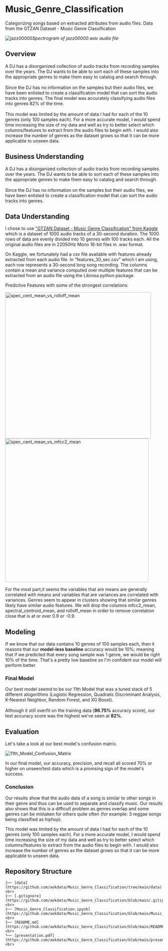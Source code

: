 # Music_Genre_Classification
Categorizing songs based on extracted attributes from audio files. Data from the GTZAN Dataset - Music Genre Classification

![jazz00000](https://user-images.githubusercontent.com/120589094/228378619-4e492ca1-32c9-4a1b-8613-cf4b81e1e71e.png)*Spectrogram of jazz00000.wav audio file*

## Overview
A DJ has a disorganized collection of audio tracks from recording samples over the years. The DJ wants to be able to sort each of these samples into the appropriate genres to make them easy to catalog and search through.
<br>
<br>
Since the DJ has no information on the samples but their audio files, we have been enlisted to create a classification model that can sort the audio tracks into genres. The final model was accurately classifying audio files into genres 82% of the time. 
<br>
<br>
This model was limited by the amount of data I had for each of the 10 genres (only 100 samples each). For a more accurate model, I would spend time increasing the size of my data and well as try to better select which columns/features to extract from the audio files to begin with. I would also increase the number of genres as the dataset grows so that it can be more applicable to unseen data.

## Business Understanding
A DJ has a disorganized collection of audio tracks from recording samples over the years. The DJ wants to be able to sort each of these samples into the appropriate genres to make them easy to catalog and search through.
<br>
<br>
Since the DJ has no information on the samples but their audio files, we have been enlisted to create a classification model that can sort the audio tracks into genres.

## Data Understanding
I chose to use ["GTZAN Dataset - Music Genre Classification" from Kaggle](https://www.kaggle.com/datasets/andradaolteanu/gtzan-dataset-music-genre-classification) which is a dataset of 1000 audio tracks of a 30-second duration. The 1000 rows of data are evenly divided into 10 genres with 100 tracks each. All the original audio files are in 22050Hz Mono 16-bit files in .wav format.

On Kaggle, we fortunately had a csv file available with features already extracted from each audio file. In "features_30_sec.csv" which I am using, each row represents a 30-second long song recording. The columns contain a mean and variance computed over multiple features that can be extracted from an audio file using the Librosa python package.

Predictive Features with some of the strongest correlations:

<img width="466" alt="spec_cent_mean_vs_rolloff_mean" src="https://user-images.githubusercontent.com/120589094/224121169-84fa0a57-524d-430b-816e-7910ba4a0db2.png">

<img width="458" alt="spec_cent_mean_vs_mfcc2_mean" src="https://user-images.githubusercontent.com/120589094/224121202-7a0ccb86-4ba5-45fd-83ea-1458bdd1ed4d.png">

For the most part,it seems the variables that are means are generally correlated with means and variables that are variances are correlated with variances. Genres seem to appear in clusters showing that similar genres likely have similar audio features. We will drop the columns mfcc2_mean, spectral_centroid_mean, and rolloff_mean in order to remove correlation close that is at or over 0.9 or -0.9.

## Modeling
If we know that our data contains 10 genres of 100 samples each, then it reasons that our **model-less baseline** accuracy would be 10%; meaning that if we predicted that every song sample was 1 genre, we would be right 10% of the time. That's a pretty low baseline so I'm confident our model will perform better.

### Final Model
Our best model seemd to be our 11th Model that was a tuned stack of 5 different alogorithms (Logistic Regression, Quadratic Discriminant Analysis, K-Nearest Neighbor, Random Forest, and XG Boost).
<br>
<br>
Although it still overfit on the training data (**96.75%** accuracy score), our test accuracy score was the highest we've seen at **82%**.

## Evaluation
Let's take a look at our best model's confusion matrix.

![11th_Model_Confusion_Matrix](https://user-images.githubusercontent.com/120589094/224121565-6fcad1a1-75cf-435c-b710-8ce7e4b9fa80.png)

In our final model, our accuracy, precision, and recall all scored 70% or higher on unseen/test data which is a promsing sign of the model's success.

### Conclusion
Our results show that the audio data of a song is similar to other songs in their genre and thus can be used to separate and classify music. Our results also shows that this is a difficult problem as genres overlap and some genres can be mistaken for others quite often (for example: 3 reggae songs being classified as hiphop).

This model was limited by the amount of data I had for each of the 10 genres (only 100 samples each). For a more accurate model, I would spend time increasing the size of my data and well as try to better select which columns/features to extract from the audio files to begin with. I would also increase the number of genres as the dataset grows so that it can be more applicable to unseen data.

## Repository Structure
```
├── [data](https://github.com/aokdata/Music_Genre_Classification/tree/main/data)<br>
├── [.gitignore] (https://github.com/aokdata/Music_Genre_Classification/blob/main/.gitignore)<br>
├── [Music_Genre_Classification.ipynb] (https://github.com/aokdata/Music_Genre_Classification/blob/main/Music_Genre_Classification.ipynb)<br>
├── [README.md] (https://github.com/aokdata/Music_Genre_Classification/blob/main/README.md)<br>
└── [presentation.pdf] (https://github.com/aokdata/Music_Genre_Classification/blob/main/presentation.pdf)<br>
```
